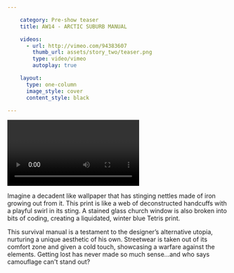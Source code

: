 ```yaml
---

    category: Pre-show teaser
    title: AW14 - ARCTIC SUBURB MANUAL

    videos:
      - url: http://vimeo.com/94383607
        thumb_url: assets/story_two/teaser.png
        type: video/vimeo
        autoplay: true

    layout:
      type: one-column
      image_style: cover
      content_style: black

---
```


<video data-media-id="videos:1" ></video>

Imagine a decadent like wallpaper that has stinging nettles made of iron growing out from it. This print is like a web of deconstructed handcuffs with a playful swirl in its sting. A stained glass church window is also broken into bits of coding, creating a liquidated, winter blue Tetris print.

This survival manual is a testament to the designer’s alternative utopia, nurturing a unique aesthetic of his own. Streetwear is taken out of its comfort zone and given a cold touch, showcasing a warfare against the elements. Getting lost has never made so much sense...and who says camouflage can't stand out?
